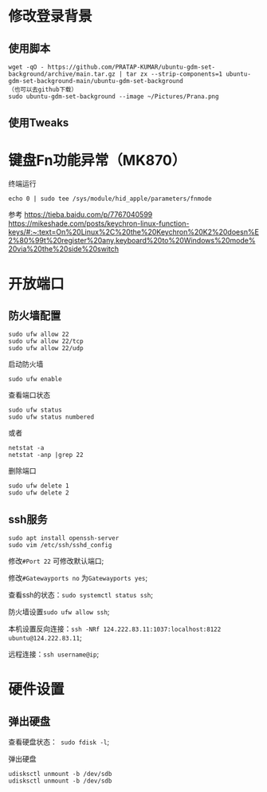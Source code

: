 # 修改登录背景
## 使用脚本
```
wget -qO - https://github.com/PRATAP-KUMAR/ubuntu-gdm-set-background/archive/main.tar.gz | tar zx --strip-components=1 ubuntu-gdm-set-background-main/ubuntu-gdm-set-background
（也可以去github下载）
sudo ubuntu-gdm-set-background --image ~/Pictures/Prana.png
```
## 使用Tweaks
# 键盘Fn功能异常（MK870）
终端运行
```
echo 0 | sudo tee /sys/module/hid_apple/parameters/fnmode
```
参考
https://tieba.baidu.com/p/7767040599
https://mikeshade.com/posts/keychron-linux-function-keys/#:~:text=On%20Linux%2C%20the%20Keychron%20K2%20doesn%E2%80%99t%20register%20any,keyboard%20to%20Windows%20mode%20via%20the%20side%20switch


# 开放端口
## 防火墙配置
```
sudo ufw allow 22
sudo ufw allow 22/tcp
sudo ufw allow 22/udp
```
启动防火墙
```
sudo ufw enable
```
查看端口状态
```
sudo ufw status
sudo ufw status numbered
```

或者
```
netstat -a
netstat -anp |grep 22
```

删除端口
```
sudo ufw delete 1
sudo ufw delete 2
```

## ssh服务
```
sudo apt install openssh-server
sudo vim /etc/ssh/sshd_config
```
修改```#Port 22``` 可修改默认端口;

修改```#Gatewayports no``` 为```Gatewayports yes```;

查看ssh的状态：```sudo systemctl status ssh```;

防火墙设置```sudo ufw allow ssh```;

本机设置反向连接：```ssh -NRf 124.222.83.11:1037:localhost:8122 ubuntu@124.222.83.11```;

远程连接：```ssh username@ip```;

# 硬件设置
## 弹出硬盘
查看硬盘状态：``` sudo fdisk -l```;

弹出硬盘
```
udisksctl unmount -b /dev/sdb
udisksctl unmount -b /dev/sdb
```
